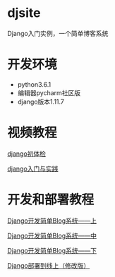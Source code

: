 # djsite
Django入门实例，一个简单博客系统

# 开发环境

- python3.6.1
- 编辑器pycharm社区版
- django版本1.11.7

# 视频教程
[django初体检](https://www.imooc.com/learn/458)

[django入门与实践](https://www.imooc.com/learn/790)

# 开发和部署教程
[Django开发简单Blog系统——上](http://www.voidking.com/2017/11/27/deve-django-blog-0/)  

[Django开发简单Blog系统——中](http://www.voidking.com/2017/11/30/deve-django-blog-1/)   

[Django开发简单Blog系统——下](http://www.voidking.com/2017/12/03/deve-django-blog-2/)   

[Django部署到线上（修改版）](http://www.voidking.com/2018/01/22/deve-django-deploy-advance/)
